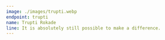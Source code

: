 ```yaml
---
image: ./images/trupti.webp
endpoint: trupti
name: Trupti Rokade
line: It is absolutely still possible to make a difference.
---
```

